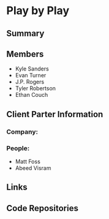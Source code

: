 # Play by Play

## Summary

## Members
* Kyle Sanders
* Evan Turner
* J.P. Rogers
* Tyler Robertson
* Ethan Couch

## Client Parter Information
### Company:

### People:
- Matt Foss
- Abeed Visram

## Links

## Code Repositories
